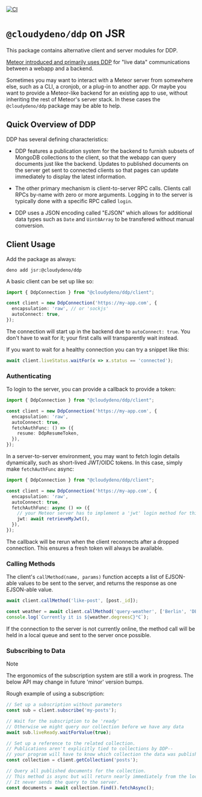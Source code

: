 [![CI](https://github.com/cloudydeno/ddp/actions/workflows/deno-ci.yaml/badge.svg)](https://github.com/cloudydeno/ddp/actions/workflows/deno-ci.yaml)

# `@cloudydeno/ddp` on JSR

This package contains alternative client and server modules for DDP.

[Meteor introduced and primarily uses DDP](https://blog.meteor.com/introducing-ddp-6b40c6aff27d)
for "live data" communications between a webapp and a backend.

Sometimes you may want to interact with a Meteor server from somewhere else,
such as a CLI, a cronjob, or a plug-in to another app.
Or maybe you want to provide a Meteor-like backend for an existing app to use,
without inheriting the rest of Meteor's server stack.
In these cases the `@cloudydeno/ddp` package may be able to help.

## Quick Overview of DDP

DDP has several defining characteristics:

* DDP features a publication system for the backend to furnish subsets of MongoDB collections
  to the client, so that the webapp can query documents just like the backend.
  Updates to published documents on the server get sent to connected clients
  so that pages can update immediately to display the latest information.

* The other primary mechanism is client-to-server RPC calls.
  Clients call RPCs by-name with zero or more arguments.
  Logging in to the server is typically done with a specific RPC called `login`.

* DDP uses a JSON encoding called "EJSON" which allows for additional data types
  such as `Date` and `Uint8Array` to be transfered without manual conversion.

## Client Usage

Add the package as always:

```
deno add jsr:@cloudydeno/ddp
```

A basic client can be set up like so:

```ts
import { DdpConnection } from "@cloudydeno/ddp/client";

const client = new DdpConnection('https://my-app.com', {
  encapsulation: 'raw', // or 'sockjs'
  autoConnect: true,
});
```

The connection will start up in the backend due to `autoConnect: true`.
You don't have to wait for it; your first calls will transparently wait instead.

If you want to wait for a healthy connection you can try a snippet like this:

```ts
await client.liveStatus.waitFor(x => x.status == 'connected');
```

### Authenticating

To login to the server, you can provide a callback to provide a token:

```ts
import { DdpConnection } from "@cloudydeno/ddp/client";

const client = new DdpConnection('https://my-app.com', {
  encapsulation: 'raw',
  autoConnect: true,
  fetchAuthFunc: () => ({
    resume: DdpResumeToken,
  }),
});
```

In a server-to-server environment, you may want to fetch login details dynamically,
such as short-lived JWT/OIDC tokens.
In this case, simply make `fetchAuthFunc` async:

```ts
import { DdpConnection } from "@cloudydeno/ddp/client";

const client = new DdpConnection('https://my-app.com', {
  encapsulation: 'raw',
  autoConnect: true,
  fetchAuthFunc: async () => ({
    // your Meteor server has to implement a 'jwt' login method for this!
    jwt: await retrieveMyJwt(),
  }),
});
```

The callback will be rerun when the client reconnects after a dropped connection.
This ensures a fresh token will always be available.

### Calling Methods

The client's `callMethod(name, params)` function accepts a list of EJSON-able values
to be sent to the server, and returns the response as one EJSON-able value.

```ts
await client.callMethod('like-post', [post._id]);

const weather = await client.callMethod('query-weather', ['Berlin', 'DE']);
console.log(`Currently it is ${weather.degreesC}°C`);
```

If the connection to the server is not currently online,
the method call will be held in a local queue and sent to the server once possible.

### Subscribing to Data

> [!NOTE]
> The ergonomics of the subscription system are still a work in progress.
> The below API may change in future 'minor' version bumps.

Rough example of using a subscription:

```ts
// Set up a subscription without parameters
const sub = client.subscribe('my-posts');

// Wait for the subscription to be 'ready'
// Otherwise we might query our collection before we have any data
await sub.liveReady.waitForValue(true);

// Set up a reference to the related collection.
// Publications aren't explicitly tied to collections by DDP--
// your program will have to know which collection the data was published into.
const collection = client.getCollection('posts');

// Query all published documents for the collection.
// This method is async but will return nearly immediately from the local document cache.
// It never sends the query to the server.
const documents = await collection.find().fetchAsync();
```
